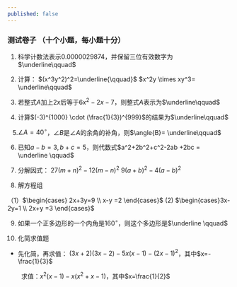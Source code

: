 ```yaml
---
published: false
---
```

### 测试卷子 （十个小题，每小题十分）

1. 科学计数法表示0.0000029874，并保留三位有效数字为$\underline\qquad$
  

2. 计算： $(x^3y^2)^2=\underline{\qquad}$ $x^2y \times xy^3= \underline\qquad$
  

3. 若整式$A$加上$2x$后等于$6x^2-2x-7$，则整式$A$表示为$\underline\qquad$
  

4. 计算$(-3)^{1000} \cdot (\frac{1}{3})^{999}$的结果为$\underline\qquad$
  

   5.$\angle A=40^\circ$，$\angle B$是$\angle A$的余角的补角，则$\angle{B}= \underline\qquad$

6. 已知$a-b = 3, b + c = 5$，则代数式$a^2+2b^2+c^2-2ab +2bc = \underline \qquad$
  

7. 分解因式： $27(m+n)^2 - 12(m-n)^2$ $9(a+b)^2 - 4(a-b)^2$
  

8. 解方程组
  
  （1）$\begin{cases} 2x+3y=9 \\ x-y =2 \end{cases}$ (2) $\begin{cases}3x-2y=1 \\ 2x+y =3 \end{cases}$
  

9. 如果一个正多边形的一个内角是$160^\circ$，则这个多边形是$\underline \qquad$
  

10. 化简求值题
  
  - 先化简，再求值： $(3x+2)(3x-2)-5x(x-1)-(2x-1)^2$，其中$x=-\frac{1}{3}$
    
  

        求值：$x^2(x-1) -x(x^2+x-1)$，其中$x=\frac{1}{2}$